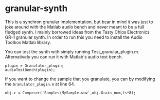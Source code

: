 # granular-synth
This is a synchron granular implementation, but bear in mind it was just to joke around with the Matlab audio bench and never meant to be a full fledged synth. 
I mainly borrowed ideas from the Tasty Chips Electronics GR-1 granular synth.
In order to run this you need to install the Audio Toolbox Matlab library.

You can test the synth with simply running Test_granular_plugin.m.
Alternatively you can run it with Matlab's audio test bench.
```
plugin = Granulator_plugin;
audioTestBench(plugin);
```
If you want to change the sample that you granulate, you can by modifying the `Granulator_plugin.m` at line 64.
```
obj.c = Composer('Samples\MySample.wav',obj.Grain_num,fs*8);
```



